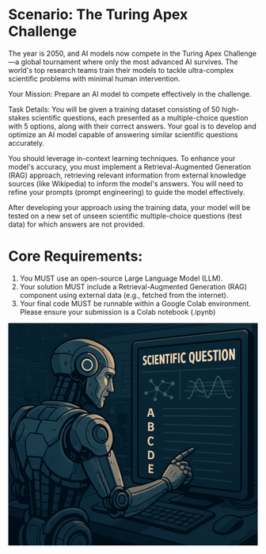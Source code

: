 # Scenario: The Turing Apex Challenge

The year is 2050, and AI models now compete in the Turing Apex Challenge—a global tournament where only the most advanced AI survives. The world's top research teams train their models to tackle ultra-complex scientific problems with minimal human intervention.

Your Mission: Prepare an AI model to compete effectively in the challenge.

Task Details:
You will be given a training dataset consisting of 50 high-stakes scientific questions, each presented as a multiple-choice question with 5 options, along with their correct answers. Your goal is to develop and optimize an AI model capable of answering similar scientific questions accurately.

You should leverage in-context learning techniques. To enhance your model's accuracy, you must implement a Retrieval-Augmented Generation (RAG) approach, retrieving relevant information from external knowledge sources (like Wikipedia) to inform the model's answers. You will need to refine your prompts (prompt engineering) to guide the model effectively.

After developing your approach using the training data, your model will be tested on a new set of unseen scientific multiple-choice questions (test data) for which answers are not provided.

# Core Requirements:
1.  You MUST use an open-source Large Language Model (LLM).
2.  Your solution MUST include a Retrieval-Augmented Generation (RAG) component using external data (e.g., fetched from the internet).
3.  Your final code MUST be runnable within a Google Colab environment. Please ensure your submission is a Colab notebook (.ipynb)


![Alt text](image.png)

